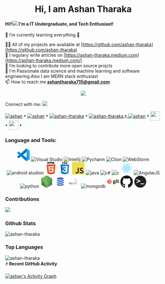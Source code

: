 <h1 align="center"> <b>Hi, I am Ashan Tharaka</b></h1>

<h4>Hi!!<img src="https://raw.githubusercontent.com/MartinHeinz/MartinHeinz/master/wave.gif" width="30px"> I'm a IT Undergraduate, and Tech Enthusiast!</h4>
🌱 I’m currently learning everything 🤣

 👨‍💻 All of my projects are available at [https://github.com/ashan-tharaka](https://github.com/ashan-tharaka)<br>
 📝 I regulary write articles on [https://ashan-tharaka.medium.com](https://ashan-tharaka.medium.com/)<br>
 👯 I’m looking to contribute more open source projcts<br>
 🥅 I'm Passionate data science and machine learning and software engineering.Also I am MERN stack enthusiast<br>
📫 How to reach me **ashantharaka715@gmail.com**
<p align="center">
  <a href="https://github.com/DenverCoder1/readme-typing-svg"><img src="https://readme-typing-svg.herokuapp.com?font=Fredoka+One&size=21&color=00EBF7&width=550&lines=Passionate%2C+Enthusiastic+and+Skilled+Undergraduate;Creative%2C+Smart+and+Easy-going+Individual;Responsible+and+Committed+Team+Player"></a>
</p>

Connect with me: <img src="https://camo.githubusercontent.com/ec0df7b334d15078e980be8f26f35f1bd6f004eaa4a121db42fed361360c1817/68747470733a2f2f6d656469612e67697068792e636f6d2f6d656469612f4c6e516a7057614f4e386e68723231764e572f67697068792e676966" width=30pcx>
<p align="left">
<a href="https://ashan-tharaka.medium.com/"  target="_blank"><img align="center" src="https://www.vectorlogo.zone/logos/medium/medium-tile.svg" alt="ashan" height="30" width="30" /></a>
  &#8226;
<a href="https://dev.to/ashantharaka"  target="_blank"><img align="center" src="https://cdn.jsdelivr.net/npm/simple-icons@3.0.1/icons/dev-dot-to.svg" alt="ashan" height="30" width="30" /></a>
  &#8226;
<a href="https://www.linkedin.com/in/ashan-tharaka-29a2911a6/" target="_blank"><img align="center" src="https://cdn-icons-png.flaticon.com/512/174/174857.png" alt="ashan-tharaka" height="30" width="30" /></a>
  &#8226;
  <a href="https://twitter.com/jkatp4" target="_blank" ><img align="center" src="https://cdn-icons-png.flaticon.com/512/124/124021.png" alt="ashan-tharaka" height="30" width="30" /> &#8226;
<a href="https://stackoverflow.com/users/14722577/ashan-tharaka" target="_blank"><img align="center" src="https://upload.wikimedia.org/wikipedia/commons/thumb/e/ef/Stack_Overflow_icon.svg/768px-Stack_Overflow_icon.svg.png" alt="ashan" height="30" width="30" /></a>
  &#8226;
<a href="https://www.facebook.com/ashan.tharaka.7543653" target="_blank"><img align="center" src="https://cdn.icon-icons.com/icons2/2108/PNG/512/facebook_icon_130940.png"  height="30" width="30" /></a>
 &#8226;
   <a href="https://www.hackerrank.com/ashantharaka" target="_blank"><img align="center" src="https://raw.githubusercontent.com/rahuldkjain/github-profile-readme-generator/master/src/images/icons/Social/hackerrank.svg"  height="30" width="30" /></a>
 &#8226;
<h3>Language and Tools:</h3>
</p>
<p align="center">
<img  alt="Visual Studio Code" width="40px" src="https://raw.githubusercontent.com/github/explore/80688e429a7d4ef2fca1e82350fe8e3517d3494d/topics/visual-studio-code/visual-studio-code.png" />
<img  alt="Visual Studio" width="40px" src="https://cdn-icons-png.flaticon.com/512/906/906324.png" />
<img  alt="Intellij" width="40px" src="https://camo.githubusercontent.com/9db6f827ce993e7f7c656eb9e2bc88164b327bacfc0d6a3bb7952803f3715e06/68747470733a2f2f696d672e69636f6e73382e636f6d2f636f6c6f722f3234302f3030303030302f696e74656c6c696a2d696465612e706e67" />
<img  alt="Pycharm" width="40px" src="https://camo.githubusercontent.com/cb5ba8d29ac69b68b55c218f7a0c8367e2bb035cfc7d6a40267685c7035cd9d8/68747470733a2f2f696d672e69636f6e73382e636f6d2f636f6c6f722f3234302f3030303030302f7079636861726d2e706e67" />
<img  alt="Clion" src="https://e7.pngegg.com/pngimages/458/617/png-clipart-clion-jetbrains-intellij-idea-c-macos-linux-angle-text-thumbnail.png" width=40px height=40px/>
 <img  alt="WebStorm" src="https://upload.wikimedia.org/wikipedia/commons/thumb/c/c0/WebStorm_Icon.svg/1200px-WebStorm_Icon.svg.png" width=40px height=40px/>
<img alt="android atudion" src="https://encrypted-tbn0.gstatic.com/images?q=tbn:ANd9GcTyeCar0mxqygVMJEdfsU5CMpOLG9lD9qDeag&usqp=CAU" width="40px" height="40" width="20" /></a>

<img  alt="HTML5" width="40px" src="https://raw.githubusercontent.com/github/explore/80688e429a7d4ef2fca1e82350fe8e3517d3494d/topics/html/html.png" />
<img  alt="CSS3" width="40px" src="https://raw.githubusercontent.com/github/explore/80688e429a7d4ef2fca1e82350fe8e3517d3494d/topics/css/css.png" />
<img  alt="JavaScript" width="40px" src="https://raw.githubusercontent.com/github/explore/80688e429a7d4ef2fca1e82350fe8e3517d3494d/topics/javascript/javascript.png" />
<img  alt="java"  width="40px" src="https://img.icons8.com/color/48/000000/java-coffee-cup-logo.png" /> 
<img alt="c#" width="40px" src="https://e7.pngegg.com/pngimages/520/669/png-clipart-c-logo-c-programming-language-computer-icons-computer-programming-programming-miscellaneous-blue-thumbnail.png"/>
<img alt="c" width="40px" src="https://img.pngio.com/letter-c-icon-free-download-as-png-and-ico-icon-easy-c-blue-png-256_256.png"/>
<img  alt="React" width="40px" src="https://raw.githubusercontent.com/github/explore/80688e429a7d4ef2fca1e82350fe8e3517d3494d/topics/react/react.png" />
<img  alt="AngularJS" width="40px" src="https://cdn3.iconfinder.com/data/icons/popular-services-brands/512/angular-js-512.png" />
<img src="https://upload.wikimedia.org/wikipedia/commons/thumb/c/c3/Python-logo-notext.svg/1024px-Python-logo-notext.svg.png" alt="python" width="40px" />
<img  alt="Node.js" width="40px" src="https://raw.githubusercontent.com/github/explore/80688e429a7d4ef2fca1e82350fe8e3517d3494d/topics/nodejs/nodejs.png" />
<img  alt="SQL" width="40px" src="https://raw.githubusercontent.com/github/explore/80688e429a7d4ef2fca1e82350fe8e3517d3494d/topics/sql/sql.png" />
<img  alt="MySQL" width="40px" src="https://raw.githubusercontent.com/github/explore/80688e429a7d4ef2fca1e82350fe8e3517d3494d/topics/mysql/mysql.png" />
<img src="https://cdn.iconscout.com/icon/free/png-512/mongodb-2-1175137.png" alt="mongodb" width="40px"/> 
<img  alt="Git" width="40px" src="https://raw.githubusercontent.com/github/explore/80688e429a7d4ef2fca1e82350fe8e3517d3494d/topics/git/git.png" />
<img  alt="GitHub" width="40px" src="https://raw.githubusercontent.com/github/explore/78df643247d429f6cc873026c0622819ad797942/topics/github/github.png" />
<img  alt="Terminal" width="40px" src="https://raw.githubusercontent.com/github/explore/80688e429a7d4ef2fca1e82350fe8e3517d3494d/topics/terminal/terminal.png" />    </p>
<h3>Contributions</h3>
<img src="https://github-readme-streak-stats.herokuapp.com?user=ashan-tharaka&theme=dracula&date_format=%5BY%20%5DM%20j&background=383F37(https://git.io/streak-stats)"><br>
<h3>Github Stats</h3>

<img src="https://github-readme-stats.vercel.app/api?username=ashan-tharaka&show_icons=true&theme=tokyonight&count_private=true&hide=stars&include_all_commits=true" alt="ashan-tharaka" /> </p>
<h3>Top Languages</h3>
<img src="https://github-readme-stats.vercel.app/api/top-langs/?username=ashan-tharaka&theme=tokyonight&show_icons=true" alt="ashan-tharaka" />
<summary><b>⚡ Recent GitHub Activity</b></summary>
  <br/>
   <a href="https://github.com/ashan-tharaka/github-readme-activity-graph"><img alt="ashan's Activity Graph" src="https://activity-graph.herokuapp.com/graph?username=ashan-tharaka&bg_color=0D1117&color=00b7ff&line=00eeff&point=FFFFFF&hide_border=true" /></a>
  <br/>
